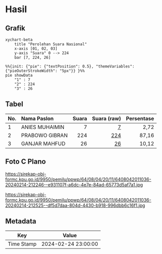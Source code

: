 # Hasil

## Grafik

```mermaid
xychart-beta
    title "Perolehan Suara Nasional"
    x-axis [01, 02, 03]
    y-axis "Suara" 0 --> 224
    bar [7, 224, 26]
```

```mermaid
%%{init: {"pie": {"textPosition": 0.5}, "themeVariables": {"pieOuterStrokeWidth": "5px"}} }%%
pie showData
    "1" : 7
    "2" : 224
    "3" : 26
```

## Tabel

| No. | Nama Paslon    | Suara | Suara (raw) | Persentase |
|:--- |:-------------- | -----:| -----------:| ----------:|
| 1   | ANIES MUHAIMIN | 7     | [7][p-1]    | 2,72       |
| 2   | PRABOWO GIBRAN | 224   | [224][p-2]  | 87,16      |
| 3   | GANJAR MAHFUD  | 26    | [26][p-3]   | 10,12      |


[p-1]: https://github.com/gigit-pemilu/pemilu-2024/blob/main/pilpres/hitung-suara/sub/64-kalimantan-timur/sub/08-kutai-timur/sub/04-sangatta-utara/sub/2011-singa-gembara/sub/036-tps/sub/paslon-1.txt
[p-2]: https://github.com/gigit-pemilu/pemilu-2024/blob/main/pilpres/hitung-suara/sub/64-kalimantan-timur/sub/08-kutai-timur/sub/04-sangatta-utara/sub/2011-singa-gembara/sub/036-tps/sub/paslon-2.txt
[p-3]: https://github.com/gigit-pemilu/pemilu-2024/blob/main/pilpres/hitung-suara/sub/64-kalimantan-timur/sub/08-kutai-timur/sub/04-sangatta-utara/sub/2011-singa-gembara/sub/036-tps/sub/paslon-3.txt

## Foto C Plano

https://sirekap-obj-formc.kpu.go.id/9950/pemilu/ppwp/64/08/04/20/11/6408042011036-20240214-212246--e931107f-a6dc-4e7e-84ad-65773d5af7a1.jpg

https://sirekap-obj-formc.kpu.go.id/9950/pemilu/ppwp/64/08/04/20/11/6408042011036-20240214-212525--df5d7daa-804d-4430-b918-996dbb6c16f1.jpg


## Metadata

| Key        | Value               |
| ---------- | ------------------- |
| Time Stamp | 2024-02-24 23:00:00 |



